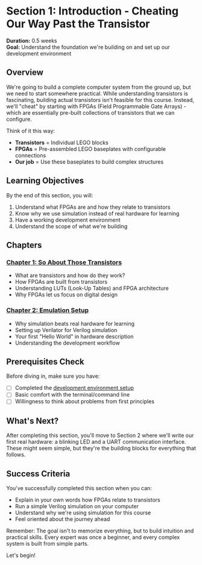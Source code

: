 # Section 1: Introduction - Cheating Our Way Past the Transistor

**Duration:** 0.5 weeks  
**Goal:** Understand the foundation we're building on and set up our development environment

## Overview

We're going to build a complete computer system from the ground up, but we need to start somewhere practical. While understanding transistors is fascinating, building actual transistors isn't feasible for this course. Instead, we'll "cheat" by starting with FPGAs (Field Programmable Gate Arrays) - which are essentially pre-built collections of transistors that we can configure.

Think of it this way:
- **Transistors** = Individual LEGO blocks
- **FPGAs** = Pre-assembled LEGO baseplates with configurable connections
- **Our job** = Use these baseplates to build complex structures

## Learning Objectives

By the end of this section, you will:
1. Understand what FPGAs are and how they relate to transistors
2. Know why we use simulation instead of real hardware for learning
3. Have a working development environment
4. Understand the scope of what we're building

## Chapters

### [Chapter 1: So About Those Transistors](./01-transistors-and-fpgas/)
- What are transistors and how do they work?
- How FPGAs are built from transistors
- Understanding LUTs (Look-Up Tables) and FPGA architecture
- Why FPGAs let us focus on digital design

### [Chapter 2: Emulation Setup](./02-emulation-setup/)
- Why simulation beats real hardware for learning
- Setting up Verilator for Verilog simulation
- Your first "Hello World" in hardware description
- Understanding the development workflow

## Prerequisites Check

Before diving in, make sure you have:
- [ ] Completed the [development environment setup](../docs/setup.md)
- [ ] Basic comfort with the terminal/command line
- [ ] Willingness to think about problems from first principles

## What's Next?

After completing this section, you'll move to Section 2 where we'll write our first real hardware: a blinking LED and a UART communication interface. These might seem simple, but they're the building blocks for everything that follows.

## Success Criteria

You've successfully completed this section when you can:
- Explain in your own words how FPGAs relate to transistors
- Run a simple Verilog simulation on your computer
- Understand why we're using simulation for this course
- Feel oriented about the journey ahead

Remember: The goal isn't to memorize everything, but to build intuition and practical skills. Every expert was once a beginner, and every complex system is built from simple parts.

Let's begin! 